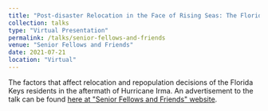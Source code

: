 ```yaml
---
title: "Post-disaster Relocation in the Face of Rising Seas: The Florida Keys after Hurricane Irma"
collection: talks
type: "Virtual Presentation"
permalink: /talks/senior-fellows-and-friends
venue: "Senior Fellows and Friends"
date: 2021-07-21
location: "Virtual"
---
```

The factors that affect relocation and repopulation decisions of the Florida Keys residents in the aftermath of Hurricane Irma. An advertisement to the talk can be found [here at "Senior Fellows and Friends" website](https://seniorfellowsandfriends.org/mp-files/rising-seas.pdf/). 
